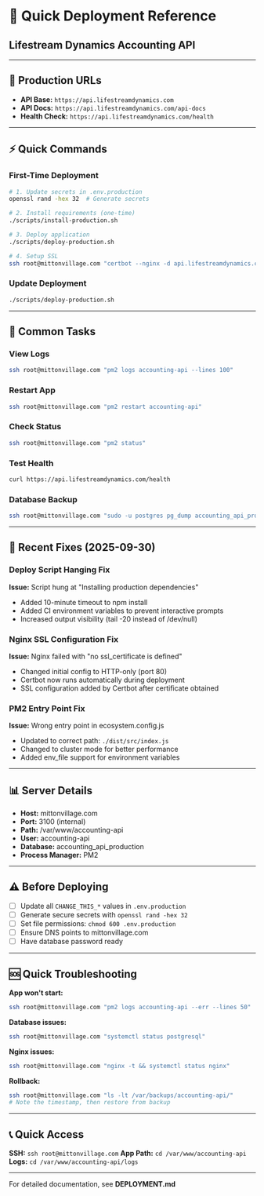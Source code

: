 # 🚀 Quick Deployment Reference
## Lifestream Dynamics Accounting API

---

## 📍 Production URLs

- **API Base:** `https://api.lifestreamdynamics.com`
- **API Docs:** `https://api.lifestreamdynamics.com/api-docs`
- **Health Check:** `https://api.lifestreamdynamics.com/health`

---

## ⚡ Quick Commands

### First-Time Deployment

```bash
# 1. Update secrets in .env.production
openssl rand -hex 32  # Generate secrets

# 2. Install requirements (one-time)
./scripts/install-production.sh

# 3. Deploy application
./scripts/deploy-production.sh

# 4. Setup SSL
ssh root@mittonvillage.com "certbot --nginx -d api.lifestreamdynamics.com"
```

### Update Deployment

```bash
./scripts/deploy-production.sh
```

---

## 🔧 Common Tasks

### View Logs
```bash
ssh root@mittonvillage.com "pm2 logs accounting-api --lines 100"
```

### Restart App
```bash
ssh root@mittonvillage.com "pm2 restart accounting-api"
```

### Check Status
```bash
ssh root@mittonvillage.com "pm2 status"
```

### Test Health
```bash
curl https://api.lifestreamdynamics.com/health
```

### Database Backup
```bash
ssh root@mittonvillage.com "sudo -u postgres pg_dump accounting_api_production > backup_$(date +%Y%m%d).sql"
```

---

## 🔨 Recent Fixes (2025-09-30)

### Deploy Script Hanging Fix
**Issue:** Script hung at "Installing production dependencies"
- Added 10-minute timeout to npm install
- Added CI environment variables to prevent interactive prompts
- Increased output visibility (tail -20 instead of /dev/null)

### Nginx SSL Configuration Fix
**Issue:** Nginx failed with "no ssl_certificate is defined"
- Changed initial config to HTTP-only (port 80)
- Certbot now runs automatically during deployment
- SSL configuration added by Certbot after certificate obtained

### PM2 Entry Point Fix
**Issue:** Wrong entry point in ecosystem.config.js
- Updated to correct path: `./dist/src/index.js`
- Changed to cluster mode for better performance
- Added env_file support for environment variables

---

## 📊 Server Details

- **Host:** mittonvillage.com
- **Port:** 3100 (internal)
- **Path:** /var/www/accounting-api
- **User:** accounting-api
- **Database:** accounting_api_production
- **Process Manager:** PM2

---

## ⚠️ Before Deploying

- [ ] Update all `CHANGE_THIS_*` values in `.env.production`
- [ ] Generate secure secrets with `openssl rand -hex 32`
- [ ] Set file permissions: `chmod 600 .env.production`
- [ ] Ensure DNS points to mittonvillage.com
- [ ] Have database password ready

---

## 🆘 Quick Troubleshooting

**App won't start:**
```bash
ssh root@mittonvillage.com "pm2 logs accounting-api --err --lines 50"
```

**Database issues:**
```bash
ssh root@mittonvillage.com "systemctl status postgresql"
```

**Nginx issues:**
```bash
ssh root@mittonvillage.com "nginx -t && systemctl status nginx"
```

**Rollback:**
```bash
ssh root@mittonvillage.com "ls -lt /var/backups/accounting-api/"
# Note the timestamp, then restore from backup
```

---

## 📞 Quick Access

**SSH:** `ssh root@mittonvillage.com`
**App Path:** `cd /var/www/accounting-api`
**Logs:** `cd /var/www/accounting-api/logs`

---

For detailed documentation, see **DEPLOYMENT.md**